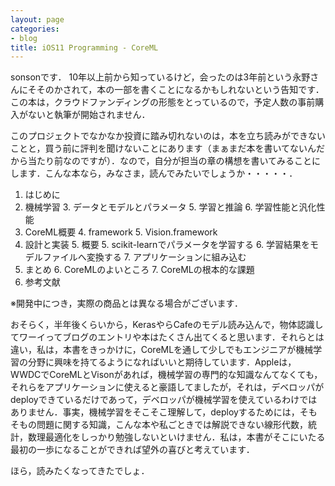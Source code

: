 ```yaml
---
layout: page
categories:
- blog
title: iOS11 Programming - CoreML
---
```


sonsonです．
10年以上前から知っているけど，会ったのは3年前という永野さんにそそのかされて，本の一部を書くことになるかもしれないという告知です．この本は，クラウドファンディングの形態をとっているので，予定人数の事前購入がないと執筆が開始されません．

このプロジェクトでなかなか投資に踏み切れないのは，本を立ち読みができないことと，買う前に評判を聞けないことにあります（まぁまだ本を書いてないんだから当たり前なのですが）．なので，自分が担当の章の構想を書いてみることにします．こんな本なら，みなさま，読んでみたいでしょうか・・・・・．

1. はじめに
2. 機械学習
	3. データとモデルとパラメータ
	5. 学習と推論
	6. 学習性能と汎化性能
3. CoreML概要
	4. framework
	5. Vision.framework
4. 設計と実装
	5. 概要
	5. scikit-learnでパラメータを学習する
	6. 学習結果をモデルファイルへ変換する
	7. アプリケーションに組み込む
5. まとめ
	6. CoreMLのよいところ
	7. CoreMLの根本的な課題
8. 参考文献

※開発中につき，実際の商品とは異なる場合がございます．

おそらく，半年後くらいから，KerasやらCafeのモデル読み込んで，物体認識してワーイってブログのエントリや本はたくさん出てくると思います．それらとは違い，私は，本書をきっかけに，CoreMLを通して少しでもエンジニアが機械学習の分野に興味を持てるようになればいいと期待しています．Appleは，WWDCでCoreMLとVisonがあれば，機械学習の専門的な知識なんてなくても，それらをアプリケーションに使えると豪語してましたが，それは，デベロッパがdeployできているだけであって，デベロッパが機械学習を使えているわけではありません．事実，機械学習をそこそこ理解して，deployするためには，そもそもの問題に関する知識，こんな本や私ごときでは解説できない線形代数，統計，数理最適化をしっかり勉強しないといけません．私は，本書がそこにいたる最初の一歩になることができれば望外の喜びと考えています．

ほら，読みたくなってきたでしょ．
